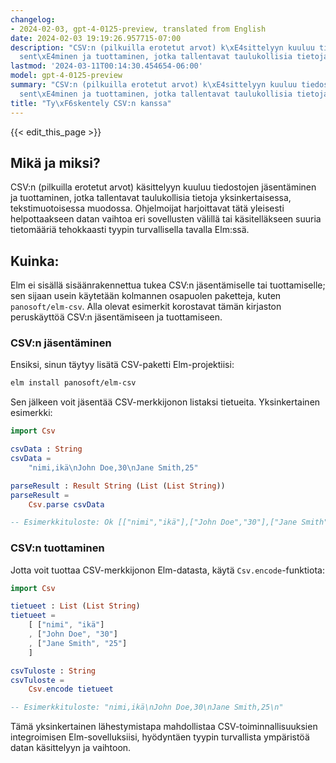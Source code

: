 ```yaml
---
changelog:
- 2024-02-03, gpt-4-0125-preview, translated from English
date: 2024-02-03 19:19:26.957715-07:00
description: "CSV:n (pilkuilla erotetut arvot) k\xE4sittelyyn kuuluu tiedostojen j\xE4\
  sent\xE4minen ja tuottaminen, jotka tallentavat taulukollisia tietoja yksinkertaisessa,\u2026"
lastmod: '2024-03-11T00:14:30.454654-06:00'
model: gpt-4-0125-preview
summary: "CSV:n (pilkuilla erotetut arvot) k\xE4sittelyyn kuuluu tiedostojen j\xE4\
  sent\xE4minen ja tuottaminen, jotka tallentavat taulukollisia tietoja yksinkertaisessa,\u2026"
title: "Ty\xF6skentely CSV:n kanssa"
---
```


{{< edit_this_page >}}

## Mikä ja miksi?

CSV:n (pilkuilla erotetut arvot) käsittelyyn kuuluu tiedostojen jäsentäminen ja tuottaminen, jotka tallentavat taulukollisia tietoja yksinkertaisessa, tekstimuotoisessa muodossa. Ohjelmoijat harjoittavat tätä yleisesti helpottaakseen datan vaihtoa eri sovellusten välillä tai käsitelläkseen suuria tietomääriä tehokkaasti tyypin turvallisella tavalla Elm:ssä.

## Kuinka:

Elm ei sisällä sisäänrakennettua tukea CSV:n jäsentämiselle tai tuottamiselle; sen sijaan usein käytetään kolmannen osapuolen paketteja, kuten `panosoft/elm-csv`. Alla olevat esimerkit korostavat tämän kirjaston peruskäyttöä CSV:n jäsentämiseen ja tuottamiseen.

### CSV:n jäsentäminen

Ensiksi, sinun täytyy lisätä CSV-paketti Elm-projektiisi:

```bash
elm install panosoft/elm-csv
```

Sen jälkeen voit jäsentää CSV-merkkijonon listaksi tietueita. Yksinkertainen esimerkki:

```elm
import Csv

csvData : String
csvData =
    "nimi,ikä\nJohn Doe,30\nJane Smith,25"

parseResult : Result String (List (List String))
parseResult =
    Csv.parse csvData

-- Esimerkkituloste: Ok [["nimi","ikä"],["John Doe","30"],["Jane Smith","25"]]
```

### CSV:n tuottaminen

Jotta voit tuottaa CSV-merkkijonon Elm-datasta, käytä `Csv.encode`-funktiota:

```elm
import Csv

tietueet : List (List String)
tietueet =
    [ ["nimi", "ikä"]
    , ["John Doe", "30"]
    , ["Jane Smith", "25"]
    ]

csvTuloste : String
csvTuloste =
    Csv.encode tietueet

-- Esimerkkituloste: "nimi,ikä\nJohn Doe,30\nJane Smith,25\n"
```

Tämä yksinkertainen lähestymistapa mahdollistaa CSV-toiminnallisuuksien integroimisen Elm-sovelluksiisi, hyödyntäen tyypin turvallista ympäristöä datan käsittelyyn ja vaihtoon.
